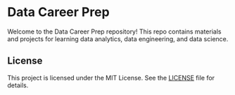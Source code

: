 # Data Career Prep

Welcome to the Data Career Prep repository! This repo contains materials and projects for learning data analytics, data engineering, and data science.

## License
This project is licensed under the MIT License. See the [LICENSE](LICENSE) file for details.

